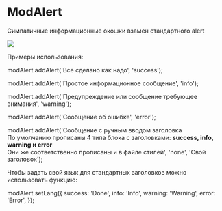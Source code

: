 # ModAlert
Симпатичные информационные окошки взамен стандартного alert

<img src="https://image.prntscr.com/image/KIYMQAbaS-CuVS-vAwbniw.png" />

Примеры использования:

modAlert.addAlert('Все сделано как надо', 'success');

modAlert.addAlert('Простое информационное сообщение', 'info');

modAlert.addAlert('Предупреждение или сообщение требующее внимания', 'warning');

modAlert.addAlert('Сообщение об ошибке', 'error');


modAlert.addAlert('Сообщение с ручным вводом заголовка<br/>По умолчанию прописаны 4 типа блока с заголовками: <b>success, info, warning и error</b><br/>Они же соответственно прописаны и в файле стилей', 'none', 'Свой заголовок');


Чтобы задать свой язык для стандартных заголовков можно использовать функцию:

modAlert.setLang({
    success: 'Done',
    info:    'Info',
    warning: 'Warning',
    error:   'Error',
});
